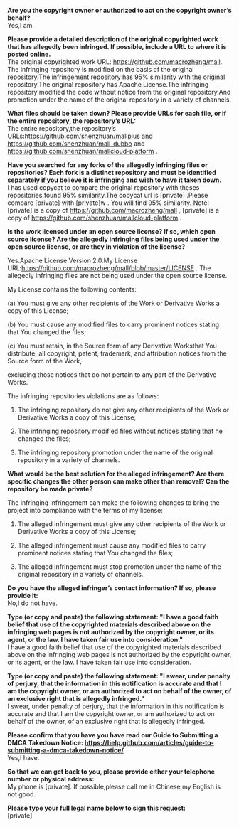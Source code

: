 **Are you the copyright owner or authorized to act on the copyright owner’s behalf?**   
Yes,I am. 

**Please provide a detailed description of the original copyrighted work that has allegedly been infringed. If possible, include a URL to where it is posted online.**   
The original copyrighted work URL: https://github.com/macrozheng/mall. 
The infringing repository is modified on the basis of the original repository.The infringement repository has 95% similarity with the original repository.The original repository has Apache License.The infringing repository modified the code without notice from the original repository.And promotion under the name of the original repository in a variety of channels.

**What files should be taken down? Please provide URLs for each file, or if the entire repository, the repository’s URL:**   
The entire repository,the repository’s URLs:https://github.com/shenzhuan/mallplus and https://github.com/shenzhuan/mall-dubbo and https://github.com/shenzhuan/mallcloud-platform .

**Have you searched for any forks of the allegedly infringing files or repositories? Each fork is a distinct repository and must be identified separately if you believe it is infringing and wish to have it taken down.**   
I has used copycat to compare the original repository with theses repositories,found 95% similarity.The copycat url is [private] .Please compare [private] with [private]w . You will find 95% similarity. 
Note:[private] is a copy of https://github.com/macrozheng/mall , [private] is a copy of https://github.com/shenzhuan/mallcloud-platform .

**Is the work licensed under an open source license? If so, which open source license? Are the allegedly infringing files being used under the open source license, or are they in violation of the license?**   

Yes.Apache License Version 2.0.My License URL:https://github.com/macrozheng/mall/blob/master/LICENSE . The allegedly infringing files are not being used under the open source license.

My License contains the following contents:

(a) You must give any other recipients of the Work or Derivative Works a copy of this License;

(b) You must cause any modified files to carry prominent notices stating that You changed the files;

(c) You must retain, in the Source form of any Derivative Worksthat You distribute, all copyright, patent, trademark, and attribution notices from the Source form of the Work,

excluding those notices that do not pertain to any part of the Derivative Works.

The infringing repositories violations are as follows:

1. The infringing repository do not give any other recipients of the Work or Derivative Works a copy of this License;

2. The infringing repository modified files without notices stating that he changed the files;

3. The infringing repository promotion under the name of the original repository in a variety of channels.

**What would be the best solution for the alleged infringement? Are there specific changes the other person can make other than removal? Can the repository be made private?**  

The infringing infringement can make the following changes to bring the project into compliance with the terms of my license:

1. The alleged infringement must give any other recipients of the Work or Derivative Works a copy of this License;

2. The alleged infringement must cause any modified files to carry prominent notices stating that You changed the files;

3. The alleged infringement must stop promotion under the name of the original repository in a variety of channels.

**Do you have the alleged infringer’s contact information? If so, please provide it:**   
No,I do not have.

**Type (or copy and paste) the following statement: "I have a good faith belief that use of the copyrighted materials described above on the infringing web pages is not authorized by the copyright owner, or its agent, or the law. I have taken fair use into consideration."**   
I have a good faith belief that use of the copyrighted materials described above on the infringing web pages is not authorized by the copyright owner, or its agent, or the law. I have taken fair use into consideration.

**Type (or copy and paste) the following statement: "I swear, under penalty of perjury, that the information in this notification is accurate and that I am the copyright owner, or am authorized to act on behalf of the owner, of an exclusive right that is allegedly infringed."**  
I swear, under penalty of perjury, that the information in this notification is accurate and that I am the copyright owner, or am authorized to act on behalf of the owner, of an exclusive right that is allegedly infringed.

**Please confirm that you have you have read our Guide to Submitting a DMCA Takedown Notice: https://help.github.com/articles/guide-to-submitting-a-dmca-takedown-notice/**   
Yes,I have.

**So that we can get back to you, please provide either your telephone number or physical address:**   
My phone is [private]. If possible,please call me in Chinese,my English is not good. 

**Please type your full legal name below to sign this request:**   
[private]
